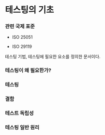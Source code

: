 # 테스팅의 기초

### 관련 국제 표준

* ISO 25051

* ISO 29119

테스팅 기법, 테스팅에 필요한 요소를 정의한 문서이다.

### 테스팅이 왜 필요한가?

### 테스팅

### 결함

### 테스트 독립성

### 테스팅 일반 원리

